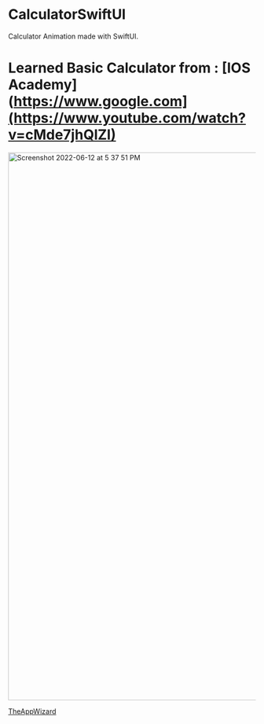 # CalculatorSwiftUI
Calculator Animation made with SwiftUI.


# Learned Basic Calculator from :  [IOS Academy](https://www.google.com](https://www.youtube.com/watch?v=cMde7jhQlZI)


<img width="1115" alt="Screenshot 2022-06-12 at 5 37 51 PM" src="https://user-images.githubusercontent.com/70090469/173232989-c40dab04-353e-4d97-855c-f032685aa888.png">


[TheAppWizard](https://theappwizard.github.io/TheAppWizard/)
